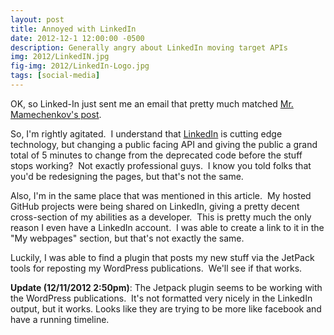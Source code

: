 ```yaml
---
layout: post
title: Annoyed with LinkedIn
date: 2012-12-1 12:00:00 -0500
description: Generally angry about LinkedIn moving target APIs
img: 2012/LinkedIN.jpg
fig-img: 2012/LinkedIn-Logo.jpg
tags: [social-media]
---
```


OK, so Linked-In just sent me an email that pretty much matched [Mr. Mamechenkov's post](http://mamchenkov.net/wordpress/2012/12/11/linkedin-improved-profile/?utm_source=rss&amp;utm_medium=rss&amp;utm_campaign=linkedin-improved-profile).

So, I'm rightly agitated.  I understand that [LinkedIn](https://www.linkedin.com/) is cutting edge technology, but changing a public facing API and giving the public a grand total of 5 minutes to change from the deprecated code before the stuff stops working?  Not exactly professional guys.  I know you told folks that you'd be redesigning the pages, but that's not the same.

Also, I'm in the same place that was mentioned in this article.  My hosted GitHub projects were being shared on LinkedIn, giving a pretty decent cross-section of my abilities as a developer.  This is pretty much the only reason I even have a LinkedIn account.  I was able to create a link to it in the "My webpages" section, but that's not exactly the same.

Luckily, I was able to find a plugin that posts my new stuff via the JetPack tools for reposting my WordPress publications.  We'll see if that works.

**Update (12/11/2012 2:50pm)**: The Jetpack plugin seems to be working with the WordPress publications.  It's not formatted very nicely in the LinkedIn output, but it works. Looks like they are trying to be more like facebook and have a running timeline.
